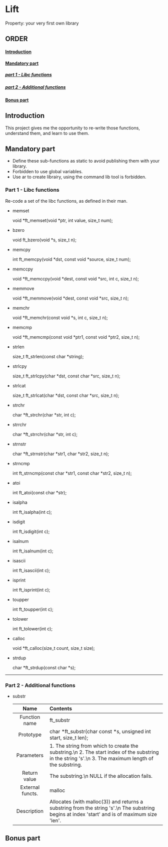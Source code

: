 # Lift

Property: your very first own library

## ORDER

#### [Introduction](#introduction)
#### [Mandatory part](#mandatory-part) 
   ##### [part 1 - Libc functions](#part-1-\--libc-functions)
   ##### [part 2 - Additional functions](#part-2-\--additional-functions)
#### [Bonus part](#bonus-part)

## Introduction

This project gives me the opportunity to re-write those functions, understand them, and learn to use them.

## Mandatory part

- Define these sub-functions as static to avoid publishing them with your library.
- Forbidden to use global variables.
- Use ar to create librairy, using the command lib tool is forbidden.

### Part 1 - Libc functions

Re-code a set of the libc functions, as defined in their man.

- memset

    void    \*ft_memset(void \*ptr, int value, size_t num);

- bzero

    void     ft_bzero(void \*s, size_t n);

- memcpy

    int    ft_memcpy(void *dst, const void \*source, size_t num);

- memccpy

    void    \*ft_memccpy(void \*dest, const void \*src, int c, size_t n);

- memmove

    void    \*ft_memmove(void \*dest, const void \*src, size_t n);

- memchr

    void    \*ft_memchr(const void \*s, int c, size_t n);

- memcmp

    void    \*ft_memcmp(const void \*ptr1, const void \*ptr2, size_t n);

- strlen

    size_t    ft_strlen(const char \*string);

- strlcpy

    size_t    ft_strlcpy(char \*dst, const char \*src, size_t n);

- strlcat

    size_t    ft_strlcat(char \*dst, const char \*src, size_t n);

- strchr

    char    \*ft_strchr(char \*str, int c);

- strrchr

    char    \*ft_strrchr(char \*str, int c);

- strnstr

    char    \*ft_strnstr(char \*str1, char \*str2, size_t n);

- strncmp

    int    ft_strncmp(const char \*str1, const char \*str2, size_t n);

- atoi

    int    ft_atoi(const char \*str);

- isalpha

    int    ft_isalpha(int c);

- isdigit

    int    ft_isdigit(int c);

- isalnum

    int    ft_isalnum(int c);

- isascii

    int    ft_isascii(int c);

- isprint

    int    ft_isprint(int c);

- toupper

    int    ft_toupper(int c);

- tolower

    int    ft_tolower(int c);

- calloc

    void    \*ft_calloc(size_t count, size_t size);

- strdup

    char    \*ft_strdup(const char \*s);

---

### Part 2 - Additional functions

- substr
    
    |Name|Contents|
    |:--:|:--|
    |Function name|ft_substr|
    |Prototype|char    \*ft_substr(char const \*s, unsigned int start, size_t len);|
    |Parameters| 1. The string from which to create the substring.\n 2. The start index of the substring in the string 's'.\n 3. The maximum length of the substring.|
    |Return value| The substring.\n NULL if the allocation fails.|
    |External functs.|malloc|
    |Description|Allocates (with malloc(3)) and returns a substring from the string 's'.\n The substring begins at index 'start' and is of maximum size 'len'.|



## Bonus part
